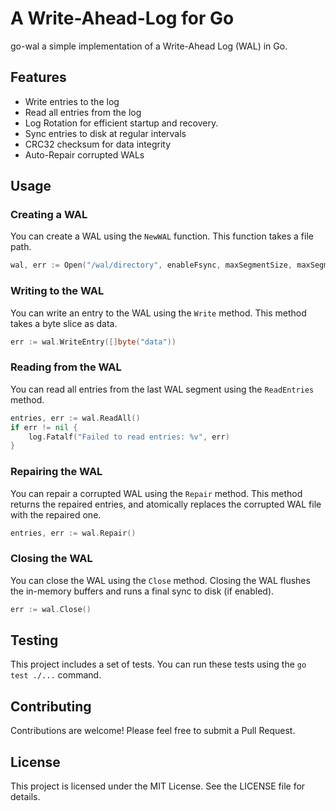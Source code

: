 # A Write-Ahead-Log for Go

go-wal a simple implementation of a Write-Ahead Log (WAL) in Go.

## Features

- Write entries to the log
- Read all entries from the log
- Log Rotation for efficient startup and recovery.
- Sync entries to disk at regular intervals
- CRC32 checksum for data integrity
- Auto-Repair corrupted WALs

## Usage

### Creating a WAL

You can create a WAL using the `NewWAL` function. This function takes a file path.

```go
wal, err := Open("/wal/directory", enableFsync, maxSegmentSize, maxSegments)
```

### Writing to the WAL

You can write an entry to the WAL using the `Write` method. This method takes a byte slice as data.

```go
err := wal.WriteEntry([]byte("data"))
```

### Reading from the WAL

You can read all entries from the last WAL segment using the `ReadEntries` method.

```go
entries, err := wal.ReadAll()
if err != nil {
    log.Fatalf("Failed to read entries: %v", err)
}
```

### Repairing the WAL

You can repair a corrupted WAL using the `Repair` method. This method returns the repaired entries, and atomically replaces the corrupted WAL file with the repaired one.

```go
entries, err := wal.Repair()
```

### Closing the WAL

You can close the WAL using the `Close` method. Closing the WAL flushes the in-memory buffers and runs a final sync to disk (if enabled).

```go
err := wal.Close()
```

## Testing

This project includes a set of tests. You can run these tests using the `go test ./...` command.

## Contributing

Contributions are welcome! Please feel free to submit a Pull Request.

## License

This project is licensed under the MIT License. See the LICENSE file for details.
